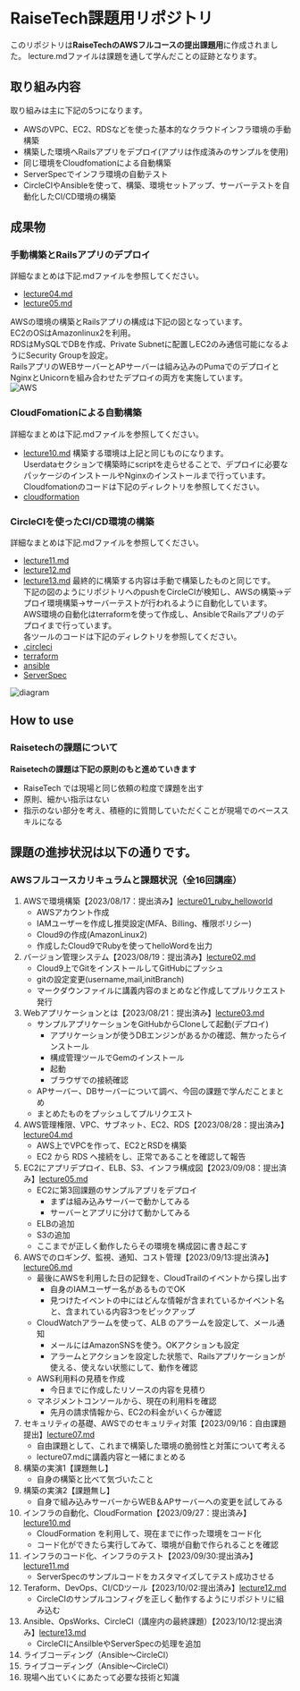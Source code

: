 # RaiseTech課題用リポジトリ
このリポジトリは**RaiseTechのAWSフルコースの提出課題用**に作成されました。
lecture.mdファイルは課題を通して学んだことの証跡となります。

## 取り組み内容
取り組みは主に下記の5つになります。
- AWSのVPC、EC2、RDSなどを使った基本的なクラウドインフラ環境の手動構築
- 構築した環境へRailsアプリをデプロイ(アプリは作成済みのサンプルを使用)
- 同じ環境をCloudfomationによる自動構築
- ServerSpecでインフラ環境の自動テスト
- CircleCIやAnsibleを使って、構築、環境セットアップ、サーバーテストを自動化したCI/CD環境の構築

## 成果物
### 手動構築とRailsアプリのデプロイ
詳細なまとめは下記.mdファイルを参照してください。
- [lecture04.md](https://github.com/dende-h/aws-ruby/blob/main/LectureSubjects/lecture04.md)
- [lecture05.md](https://github.com/dende-h/aws-ruby/blob/main/LectureSubjects/lecture05.md)
  
AWSの環境の構築とRailsアプリの構成は下記の図となっています。  
EC2のOSはAmazonlinux2を利用。  
RDSはMySQLでDBを作成、Private Subnetに配置しEC2のみ通信可能になるようにSecurity Groupを設定。  
RailsアプリのWEBサーバーとAPサーバーは組み込みのPumaでのデプロイとNginxとUnicornを組み合わせたデプロイの両方を実施しています。  
![AWS](/AWS-configuration-diagram/AWS構成図.drawio.png)  

### CloudFomationによる自動構築
詳細なまとめは下記.mdファイルを参照してください。
- [lecture10.md](https://github.com/dende-h/aws-ruby/blob/main/LectureSubjects/lecture10.md)
構築する環境は上記と同じものになります。  
Userdataセクションで構築時にscriptを走らせることで、デプロイに必要なパッケージのインストールやNginxのインストールまで行っています。  
Cloudfomationのコードは下記のディレクトリを参照してください。
- [cloudformation](https://github.com/dende-h/aws-ruby/tree/main/cloudformation)  

### CircleCIを使ったCI/CD環境の構築
詳細なまとめは下記.mdファイルを参照してください。
- [lecture11.md](https://github.com/dende-h/aws-ruby/blob/main/LectureSubjects/lecture11.md)
- [lecture12.md](https://github.com/dende-h/aws-ruby/blob/main/LectureSubjects/lecture12.md)
- [lecture13.md](https://github.com/dende-h/aws-ruby/blob/main/LectureSubjects/lecture13.md)
最終的に構築する内容は手動で構築したものと同じです。  
下記の図のようにリポジトリへのpushをCircleCIが検知し、AWSの構築→デプロイ環境構築→サーバーテストが行われるように自動化しています。  
AWS環境の自動化はterraformを使って作成し、AnsibleでRailsアプリのデプロイまで行っています。  
各ツールのコードは下記のディレクトリを参照してください。
- [.circleci](https://github.com/dende-h/aws-ruby/tree/main/.circleci)  
- [terraform](https://github.com/dende-h/aws-ruby/tree/main/terraform)  
- [ansible](https://github.com/dende-h/aws-ruby/tree/main/ansible)  
- [ServerSpec](https://github.com/dende-h/aws-ruby/tree/main/ServerSpec)  

![diagram](/AWS-configuration-diagram/AWS課題構成図lecture13.drawio.png) 

## How to use



### Raisetechの課題について
**Raisetechの課題は下記の原則のもと進めていきます**

- RaiseTech では現場と同じ依頼の粒度で課題を出す
- 原則、細かい指示はない
- 指示のない部分を考え、積極的に質問していただくことが現場でのベーススキルになる

## 課題の進捗状況は以下の通りです。
### AWSフルコースカリキュラムと課題状況（全16回講座）
1. AWSで環境構築【2023/08/17：提出済み】[lecture01_ruby_helloworld](https://github.com/dende-h/aws-ruby/tree/main/LectureSubjects/lecture01_ruby_helloworld)
    - AWSアカウント作成
    - IAMユーザーを作成し推奨設定(MFA、Billing、権限ポリシー)
    - Cloud9の作成(AmazonLinux2)
    - 作成したCloud9でRubyを使ってhelloWordを出力　
2. バージョン管理システム【2023/08/19：提出済み】[lecture02.md](https://github.com/dende-h/aws-ruby/blob/main/LectureSubjects/lecture02.md)
    - Cloud9上でGitをインストールしてGitHubにプッシュ
    - gitの設定変更(username,mail,initBranch)
    - マークダウンファイルに講義内容のまとめなど作成してプルリクエスト発行
3. Webアプリケーションとは【2023/08/21：提出済み】[lecture03.md](https://github.com/dende-h/aws-ruby/blob/main/LectureSubjects/lecture03.md)
    - サンプルアプリケーションをGitHubからCloneして起動(デプロイ)
        - アプリケーションが使うDBエンジンがあるかの確認、無かったらインストール
        - 構成管理ツールでGemのインストール
        - 起動
        - ブラウザでの接続確認
    - APサーバー、DBサーバーについて調べ、今回の課題で学んだことまとめ
    - まとめたものをプッシュしてプルリクエスト
4. AWS管理権限、VPC、サブネット、EC2、RDS【2023/08/28：提出済み】[lecture04.md](https://github.com/dende-h/aws-ruby/blob/main/LectureSubjects/lecture04.md)
    - AWS上でVPCを作って、EC2とRSDを構築
    - EC2 から RDS へ接続をし、正常であることを確認して報告
5. EC2にアプリデプロイ、ELB、S3、インフラ構成図【2023/09/08：提出済み】[lecture05.md](https://github.com/dende-h/aws-ruby/blob/main/LectureSubjects/lecture05.md)
    - EC2に第3回課題のサンプルアプリをデプロイ
        - まずは組み込みサーバーで動かしてみる
        - サーバーとアプリに分けて動かしてみる
    - ELBの追加
    - S3の追加
    - ここまでが正しく動作したらその環境を構成図に書き起こす
6. AWSでのロギング、監視、通知、コスト管理【2023/09/13:提出済み】[lecture06.md](https://github.com/dende-h/aws-ruby/blob/main/LectureSubjects/lecture06.md)
    - 最後にAWSを利用した日の記録を、CloudTrailのイベントから探し出す
        - 自身のIAMユーザー名があるものでOK
        - 見つけたイベントの中にはどんな情報が含まれているかイベント名と、含まれている内容3つをピックアップ
    - CloudWatchアラームを使って、ALB のアラームを設定して、メール通知
        - メールにはAmazonSNSを使う。OKアクションも設定
        - アラームとアクションを設定した状態で、Railsアプリケーションが使える、使えない状態にして、動作を確認
    - AWS利用料の見積を作成
        - 今日までに作成したリソースの内容を見積り
    - マネジメントコンソールから、現在の利用料を確認
        - 先月の請求情報から、EC2の料金がいくらか確認
7. セキュリティの基礎、AWSでのセキュリティ対策【2023/09/16：自由課題提出】[lecture07.md](https://github.com/dende-h/aws-ruby/blob/main/LectureSubjects/lecture07.md)
    - 自由課題として、これまで構築した環境の脆弱性と対策について考える
    - lecture07.mdに講義内容と一緒にまとめる
8. 構築の実演1【課題無し】
    - 自身の構築と比べて気づいたこと 
9. 構築の実演2【課題無し】
    - 自身で組み込みサーバーからWEB＆APサーバーへの変更を試してみる
10. インフラの自動化、CloudFormation【2023/09/27：提出済み】[lecture10.md](https://github.com/dende-h/aws-ruby/blob/main/LectureSubjects/lecture10.md)
    - CloudFormation を利用して、現在までに作った環境をコード化
    - コード化ができたら実行してみて、環境が自動で作られることを確認
11. インフラのコード化、インフラのテスト【2023/09/30:提出済み】[lecture11.md](https://github.com/dende-h/aws-ruby/blob/main/LectureSubjects/lecture11.md)
    - ServerSpecのサンプルコードをカスタマイズしてテスト成功させる
12. Teraform、DevOps、CI/CDツール【2023/10/02:提出済み】[lecture12.md](https://github.com/dende-h/aws-ruby/blob/main/LectureSubjects/lecture12.md)
    - CircleCIのサンプルコンフィグを正しく動作するようにリポジトリに組み込む
13. Ansible、OpsWorks、CircleCI（講座内の最終課題）【2023/10/12:提出済み】[lecture13.md](https://github.com/dende-h/aws-ruby/blob/main/LectureSubjects/lecture13.md)
    - CircleCIにAnsilbleやServerSpecの処理を追加
14. ライブコーディング（Ansible〜CircleCI）
15. ライブコーディング（Ansible〜CircleCI）
16. 現場へ出ていくにあたって必要な技術と知識

